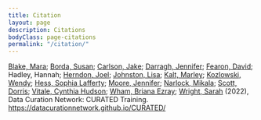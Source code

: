 ```yaml
---
title: Citation
layout: page
description: Citations
bodyClass: page-citations
permalink: "/citation/"
---
```


<a href="https://orcid.org/0000-0003-2888-8024" target = "_blank"> Blake, Mara</a>; <a href="https://orcid.org/0000-0002-9424-6962" target="_blank">Borda, Susan</a>; <a href="https://orcid.org/0000-0003-2733-0969" target="_blank">Carlson, Jake</a>; <a href="https://orcid.org/0000-0002-8843-5089" target="_blank">Darragh, Jennifer</a>; <a href="https://orcid.org/0000-0002-4292-9171" target="_blank">Fearon, David</a>; Hadley, Hannah; <a href="https://orcid.org/0000-0001-9995-9040" target="_blank">Herndon, Joel</a>; <a href="https://orcid.org/0000-0001-6908-9240" target="_blank">Johnston, Lisa</a>; <a href="https://orcid.org/0000-0002-1354-1020" target="_blank">Kalt, Marley</a>; <a href="https://orcid.org/0000-0001-6539-3798" target="_blank">Kozlowski, Wendy</a>; <a href="https://orcid.org/0000-0001-9995-9040" target="_blank">Hess, Sophia Lafferty</a>; <a href="https://orcid.org/0000-0001-6628-6820" target="_blank">Moore, Jennifer</a>; <a href="https://orcid.org/0000-0002-2730-7542" target="_blank">Narlock, Mikala</a>; <a href="https://orcid.org/0000-0002-3884-7069" target="_blank">Scott, Dorris</a>; <a href="https://orcid.org/0000-0001-5581-5678" target="_blank">Vitale, Cynthia Hudson</a>; <a href="https://orcid.org/0000-0002-9240-8606" target="_blank">Wham, Briana Ezray</a>; <a href="https://orcid.org/0000-0002-1502-131X" target="_blank">Wright, Sarah</a> (2022), Data Curation Network: CURATED Training. <a href="https://datacurationnetwork.github.io/CURATED/">https://datacurationnetwork.github.io/CURATED/</a>

